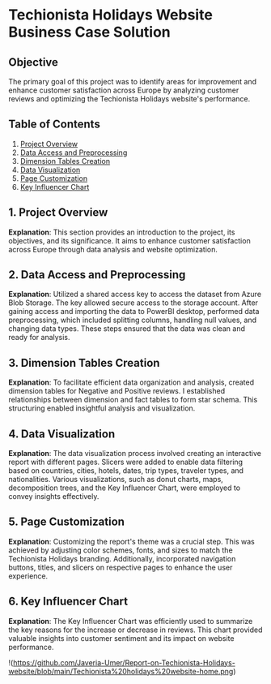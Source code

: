 # Techionista Holidays Website Business Case Solution

## Objective
The primary goal of this project was to identify areas for improvement and enhance customer satisfaction across Europe by analyzing customer reviews and optimizing the Techionista Holidays website's performance.

## Table of Contents
1. [Project Overview](#project-overview)
2. [Data Access and Preprocessing](#data-access-and-preprocessing)
3. [Dimension Tables Creation](#dimension-tables-creation)
4. [Data Visualization](#data-visualization)
5. [Page Customization](#page-customization)
6. [Key Influencer Chart](#key-influencer-chart)

## 1. Project Overview<a name="project-overview"></a>
**Explanation**: This section provides an introduction to the project, its objectives, and its significance. It aims to enhance customer satisfaction across Europe through data analysis and website optimization.

## 2. Data Access and Preprocessing<a name="data-access-and-preprocessing"></a>
**Explanation**: Utilized a shared access key to access the dataset from Azure Blob Storage. The key allowed secure access to the storage account. After gaining access and importing the data to PowerBI desktop, performed data preprocessing, which included splitting columns, handling null values, and changing data types. These steps ensured that the data was clean and ready for analysis.

## 3. Dimension Tables Creation<a name="dimension-tables-creation"></a>
**Explanation**: To facilitate efficient data organization and analysis, created dimension tables for Negative and Positive reviews. I established relationships between dimension and fact tables to form star schema. This structuring enabled insightful analysis and visualization.

## 4. Data Visualization<a name="data-visualization"></a>
**Explanation**: The data visualization process involved creating an interactive report with different pages. Slicers were added to enable data filtering based on countries, cities, hotels, dates, trip types, traveler types, and nationalities. Various visualizations, such as donut charts, maps, decomposition trees, and the Key Influencer Chart, were employed to convey insights effectively.

## 5. Page Customization<a name="page-customization"></a>
**Explanation**: Customizing the report's theme was a crucial step. This was achieved by adjusting color schemes, fonts, and sizes to match the Techionista Holidays branding. Additionally, incorporated navigation buttons, titles, and slicers on respective pages to enhance the user experience.

## 6. Key Influencer Chart<a name="key-influencer-chart"></a>
**Explanation**: The Key Influencer Chart was efficiently used to summarize the key reasons for the increase or decrease in reviews. This chart provided valuable insights into customer sentiment and its impact on website performance.

!(https://github.com/Javeria-Umer/Report-on-Techionista-Holidays-website/blob/main/Techionista%20holidays%20website-home.png)
